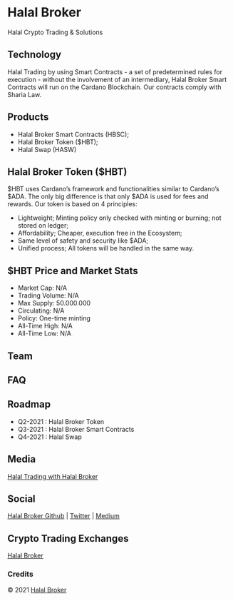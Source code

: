 # Halal Broker
Halal Crypto Trading & Solutions 
## Technology
Halal Trading by using Smart Contracts -  a set of predetermined rules for execution - without the involvement of an intermediary, Halal Broker Smart Contracts will run on the Cardano Blockchain. Our contracts comply with Sharia Law. 
## Products
- Halal Broker Smart Contracts (HBSC);
- Halal Broker Token ($HBT);
- Halal Swap (HASW)
## Halal Broker Token ($HBT)
$HBT uses Cardano’s framework and functionalities similar to Cardano’s $ADA. The only big difference is that only $ADA is used for fees and rewards.
Our token is based on 4 principles:
- Lightweight; Minting policy only checked with minting or burning; not stored on ledger;
- Affordability; Cheaper, execution free in the Ecosystem;
- Same level of safety and security like $ADA;
- Unified process; All tokens will be handled in the same way.
## $HBT Price and Market Stats
- Market Cap: N/A
- Trading Volume: N/A
- Max Supply: 50.000.000
- Circulating: N/A
- Policy: One-time minting
- All-Time High: N/A
- All-Time Low: N/A
## Team
## FAQ
## Roadmap
- Q2-2021 : Halal Broker Token
- Q3-2021 : Halal Broker Smart Contracts
- Q4-2021 : Halal Swap
## Media
[Halal Trading with Halal Broker](https://halal-broker.medium.com/halal-trading-with-halal-broker-57633538d38b)
## Social
[Halal Broker Github](https://github.com/7robbie5/halal-broker)&nbsp;&#124;&nbsp;[Twitter](https://twitter.com/BrokerHalal)&nbsp;&#124;&nbsp;[Medium](https://halal-broker.medium.com/)
## Crypto Trading Exchanges
[Halal Broker](http://halal.broker)
### Credits
&copy;&nbsp;2021&nbsp;[Halal Broker](http://halal.broker)
